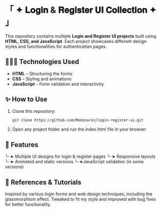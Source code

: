 # 「 ✦ 𝐋𝐨𝐠𝐢𝐧 & 𝐑𝐞𝐠𝐢𝐬𝐭𝐞𝐫 𝐔𝐈 𝐂𝐨𝐥𝐥𝐞𝐜𝐭𝐢𝐨𝐧 ✦ 」
This repository contains multiple **Login and Register UI projects** built using **HTML, CSS, and JavaScript**. Each project showcases different design styles and functionalities for authentication pages.

## **👩🏻‍💻 Technologies Used**  
- **HTML** – Structuring the forms  
- **CSS** – Styling and animations  
- **JavaScript** – Form validation and interactivity

## **✨ How to Use**  
1. Clone this repository:  
   ```bash
   git clone https://github.com/Mominarez/login-register-ui.git
2. Open any project folder and run the index.html file in your browser

## **👀 Features**
╰┈➤ Multiple UI designs for login & register pages
╰┈➤ Responsive layouts
╰┈➤ Animated and static versions
╰┈➤JavaScript validation (in some versions)


## **📖 References & Tutorials**
Inspired by various login forms and web design techniques, including the glassmorphism effect. Tweaked to fit my style and improved with bug fixes for better functionality.
